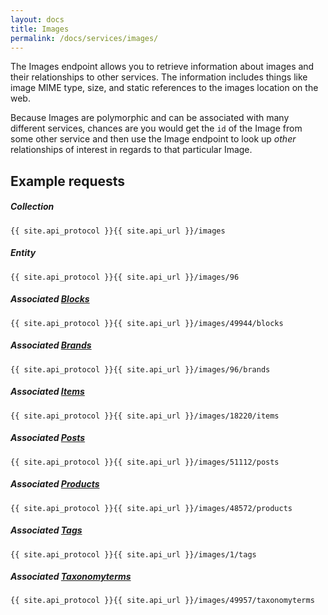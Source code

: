 ```yaml
---
layout: docs
title: Images
permalink: /docs/services/images/
---
```


[var_Blocks]: /docs/services/blocks
[var_Brands]: /docs/services/brands
[var_Items]: /docs/services/items
[var_Posts]: /docs/services/posts
[var_Products]: /docs/services/products
[var_Tags]: /docs/services/tags
[var_Taxonomyterms]: /docs/services/taxonomyterms

The Images endpoint allows you to retrieve information about images and their relationships to other services. The information includes things like image MIME type, size, and 
static references to the images location on the web. 

Because Images are polymorphic and can be associated with many different services, chances are you would get the `id` of the Image from some other service and then use the Image 
endpoint to look up *other* relationships of interest in regards to that particular Image.

## Example requests

##### Collection
```
{{ site.api_protocol }}{{ site.api_url }}/images
```

##### Entity
```
{{ site.api_protocol }}{{ site.api_url }}/images/96
```

##### Associated [Blocks][var_Blocks]
```
{{ site.api_protocol }}{{ site.api_url }}/images/49944/blocks
```

##### Associated [Brands][var_Brands]
```
{{ site.api_protocol }}{{ site.api_url }}/images/96/brands
```

##### Associated [Items][var_Items]
```
{{ site.api_protocol }}{{ site.api_url }}/images/18220/items
```

##### Associated [Posts][var_Posts]
```
{{ site.api_protocol }}{{ site.api_url }}/images/51112/posts
```

##### Associated [Products][var_Products]
```
{{ site.api_protocol }}{{ site.api_url }}/images/48572/products
```

##### Associated [Tags][var_Tags]
```
{{ site.api_protocol }}{{ site.api_url }}/images/1/tags
```

##### Associated [Taxonomyterms][var_Taxonomyterms]
```
{{ site.api_protocol }}{{ site.api_url }}/images/49957/taxonomyterms
```
